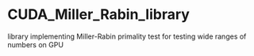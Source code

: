 # CUDA_Miller_Rabin_library
library implementing Miller-Rabin primality test for testing wide ranges of numbers on GPU
